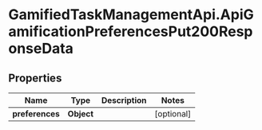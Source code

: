 # GamifiedTaskManagementApi.ApiGamificationPreferencesPut200ResponseData

## Properties

Name | Type | Description | Notes
------------ | ------------- | ------------- | -------------
**preferences** | **Object** |  | [optional] 


